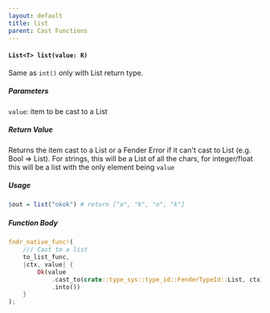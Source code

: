 ```yaml
---
layout: default
title: list
parent: Cast Functions
---
```


#### `List<T> list(value: R)`
Same as `int()` only with List return type.

##### Parameters
`value`: item to be cast to a List

##### Return Value
Returns the item cast to a List or a Fender Error if it can't cast to List (e.g. Bool => List).
For strings, this will be a List of all the chars, for integer/float this will be a list with the only element being `value`

##### Usage
```r
$out = list("okok") # return ["o", "k", "o", "k"]
```

##### Function Body
```rust
fndr_native_func!(
    /// Cast to a list
    to_list_func,
    |ctx, value| {
        Ok(value
            .cast_to(crate::type_sys::type_id::FenderTypeId::List, ctx)?
            .into())
    }
);
```
